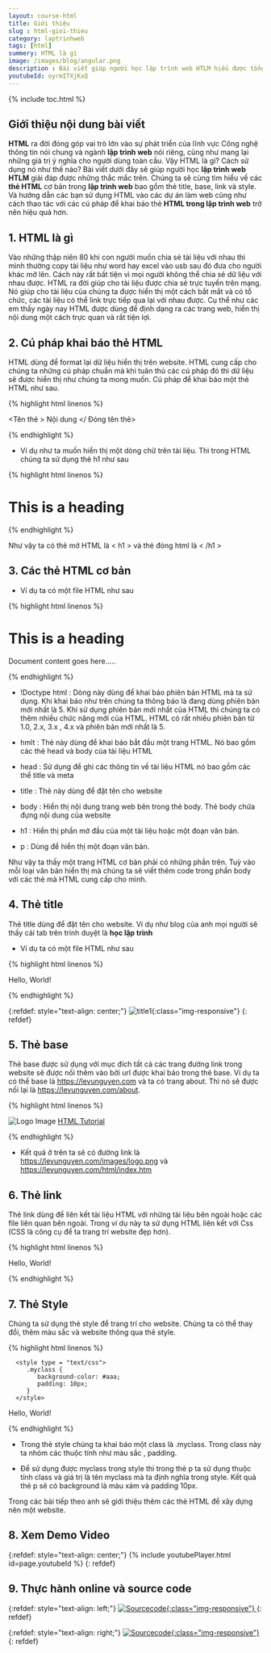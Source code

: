 ```yaml
---
layout: course-html
title: Giới thiệu  
slug : html-gioi-thieu
category: laptrinhweb
tags: [html]
summery: HTML là gì   
image: /images/blog/angular.png
description : Bài viết giúp người học lập trình web HTLM hiểu được tổng quát HTML là gì? Tìm hiểu về các thẻ HTML cơ bản trong lập trình web bao gồm thẻ title, base, link và style. Và hướng dẫn các bạn sử dụng HTML vào các dự án làm web cũng như cách thao tác với các cú pháp để khai báo thẻ HTML trong lập trình web trở nên hiệu quả hơn. 
youtubeId: oyrmITXjKxQ
---
```


{% include toc.html %}

## **Giới thiệu nội dung bài viết**

<b>HTML</b> ra đời đóng góp vai trò lớn vào sự phát triển của lĩnh vực Công nghệ thông tin nói chung và ngành <b>lập trình web</b> nói riêng, cũng như mang lại những giá trị ý nghĩa cho người dùng toàn cầu. Vậy HTML là gì? Cách sử dụng nó như thế nào? Bài viết dưới đây sẽ giúp người học <b>lập trình web HTLM</b> giải đáp được những thắc mắc trên. Chúng ta sẽ cùng tìm hiểu về các <b>thẻ HTML</b> cơ bản trong <b>lập trình web</b> bao gồm thẻ title, base, link và style. Và hướng dẫn các bạn sử dụng HTML vào các dự án làm web cũng như cách thao tác với các cú pháp để khai báo thẻ <b>HTML trong lập trình web</b> trở nên hiệu quả hơn.  

## **1. HTML là gì**

Vào những thập niên 80 khi con người muốn chia sẻ tài liệu với nhau thì mình thường copy tài liệu như word hay excel vào usb sau đó đưa cho người khác mở lên. Cách này rất bất tiện vì mọi người không thể chia sẻ dữ liệu với nhau được. HTML ra đời giúp cho tài liệu được chia sẻ trực tuyến trên mạng. Nó giúp cho tài liệu của chúng ta được hiển thị một cách bắt mắt và có tổ chức, các tài liệu có thể link trực tiếp qua lại với nhau được. Cụ thể như các em thấy ngày nay HTML được dùng để định dạng ra các trang web, hiển thị nội dung một cách trực quan và rất tiện lợi.

## **2. Cú pháp khai báo thẻ HTML**

HTML dùng để format lại dữ liệu hiển thị trên website. HTML cung cấp cho chúng ta những cú pháp chuẩn mà khi tuân thủ các cú pháp đó thì dữ liệu sẽ được hiển thị như chúng ta mong muốn. Cú pháp để khai báo một thẻ HTML như sau.

{% highlight html linenos %}

<Tên thẻ > Nội dung </ Đóng tên thẻ>

{% endhighlight %} 

- Ví dụ như ta muốn hiển thị một dòng chữ trên tài liệu. Thì trong HTML chúng ta sử dụng thẻ h1 như sau

{% highlight html linenos %}

<h1>This is a heading</h1>

{% endhighlight %} 

Như vậy ta có thẻ mở HTML là \< h1 \> và thẻ đóng html là \< \/h1 \>

## **3. Các thẻ HTML cơ bản**

- Ví dụ ta có một file HTML như sau

{% highlight html linenos %}

<!DOCTYPE html>
<html>

   <head>
      <title>This is document title</title>
   </head>
	
   <body>
      <h1>This is a heading</h1>
      <p>Document content goes here.....</p>
   </body>
	
</html>


{% endhighlight %} 

- !Doctype html : Dòng này dùng để khai báo phiên bản HTML mà ta sử dụng. Khi khai báo như trên chúng ta thông báo là đang dùng phiên bản mới nhất là 5. Khi sử dụng phiên bản mới nhất của HTML thì chúng ta có thêm nhiều chức năng mới của HTML. HTML có rất nhiều phiên bản từ 1.0, 2.x, 3.x , 4.x và phiên bản mới nhất là 5.

- hmlt 	: Thẻ này dùng để khai báo bắt đầu một trang HTML. Nó bao gồm các thẻ head và body của tài liệu HTML

- head 	: Sử dụng để ghi các thông tin về tài liệu HTML nó bao gồm các thể title và meta

- title : Thẻ này dùng để đặt tên cho website

- body 	: Hiển thị nội dung trang web bên trong thẻ body. Thẻ body chứa đựng nội dung của website

- h1 	:  Hiển thị phần mở đầu của một tài liệu hoặc một đoạn văn bản.

- p 	:  Dùng để hiển thị một đoạn văn bản.

Như vậy ta thấy một trang HTML cơ bản phải có những phần trên. Tuỳ vào mỗi loại văn bản hiển thị mà chúng ta sẽ viết thêm code trong phần body với các thẻ mà HTML cung cấp cho mình.

## **4. Thẻ title**

Thẻ title dùng để đặt tên cho website. Ví dụ như blog của anh mọi người sẽ thấy cái tab trên trình duyệt là <b>học lập trình</b>

- Ví dụ ta có một file HTML như sau

{% highlight html linenos %}

<!DOCTYPE html>
<html>

   <head>
      <title>Học lập trình</title>
   </head>

   <body>
      <p>Hello, World!</p>
   </body>

</html>


{% endhighlight %} 

{:refdef: style="text-align: center;"}
![title1](/images/post/html/title1.png){:class="img-responsive"}
{: refdef}


## **5. Thẻ base**

Thẻ base được sử dụng với mục đích tất cả các trang đường link trong website sẽ được nối thêm vào bởi url được khai báo trong thẻ base. Ví dụ ta có thể base là https://levunguyen.com và ta có trang about. Thì nó sẽ được nối lại là https://levunguyen.com/about.

{% highlight html linenos %}

<!DOCTYPE html>
<html>

   <head>
      <title>HTML Base Tag Example</title>
      <base href = "https://levunguyen.com/" />
   </head>

   <body>
      <img src = "/images/logo.png" alt = "Logo Image"/>
      <a href = "/html/index.htm" title = "HTML Tutorial"/>HTML Tutorial</a> 
   </body>

</html>


{% endhighlight %} 


- Kết quả ở trên ta sẽ có đường link là https://levunguyen.com/images/logo.png và https://levunguyen.com/html/index.htm


## **6. Thẻ link**

Thẻ link dùng để liên kết tài liệu HTML với những tài liệu bên ngoài hoặc các file liên quan bên ngoài. Trong ví dụ này ta sử dụng HTML liên kết với Css (CSS là công cụ để ta trang trí website đẹp hơn).

{% highlight html linenos %}

<!DOCTYPE html>
<html>

   <head>
      <title>HTML link Tag Example</title>
      <base href = "https://levunguyen.com/" />
      <link rel = "stylesheet" type = "text/css" href = "/css/style.css">
   </head>
	
   <body>
      <p>Hello, World!</p>
   </body>
	
</html>


{% endhighlight %} 

## **7. Thẻ Style**

Chúng ta sử dụng thẻ style để trang trí cho website. Chúng ta có thể thay đổi, thêm màu sắc và website thông qua thẻ style.


{% highlight html linenos %}

<!DOCTYPE html>
<html>

   <head>
      <title>HTML style Tag Example</title>
      <base href = "https://levunguyen.com/" />
      
      <style type = "text/css">
         .myclass {
            background-color: #aaa;
            padding: 10px;
         }
      </style>
   </head>
	
   <body>
      <p class = "myclass">Hello, World!</p>
   </body>

</html>


{% endhighlight %} 

- Trong thẻ style chúng ta khai báo một class là .myclass. Trong class này ta nhóm các thuộc tính như màu sắc , padding.

- Để sử dụng được myclass trong style thì trong thẻ p ta sử dụng thuộc tính class và giá trị là tên myclass mà ta định nghĩa trong style. Kết quả thẻ p sẽ có background là màu xám và padding 10px.


Trong các bài tiếp theo anh sẽ giới thiệu thêm các thẻ HTML để xây dựng nên một website.

## **8. Xem Demo Video**

{:refdef: style="text-align: center;"}
{% include youtubePlayer.html id=page.youtubeId %}
{: refdef}

## **9. Thực hành online và source code**

{:refdef: style="text-align: left;"}
<a href="https://levunguyen.com/hoc-lap-trinh-online-editor-js/"> ![Sourcecode ](/images/icon/tryit.png){:class="img-responsive"} </a>
{: refdef}

{:refdef: style="text-align: right;"}
<a href=""> ![Sourcecode ](/images/icon/githubsource.png){:class="img-responsive"} </a>
{: refdef}









